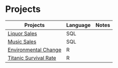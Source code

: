 # Projects

| Projects                                                                         | Language                 | Notes                     |
| ---------------------------------------------------------------------------------| ------------------------ | ------------------------- |
| [Liquor Sales](https://github.com/donsmithsf/sql/tree/main/projects/Liquor%20Sales)| SQL                      |                           |
| [Music Sales](https://github.com/donsmithsf/sql/tree/main/projects/Music%20Sales)| SQL                      |                  |
| [Environmental Change](https://github.com/donsmithsf/r/tree/main/projects/Environmental%20Change)| R                    |                  |
| [Titanic Survival Rate](https://github.com/donsmithsf/r/tree/main/projects/Titanic%20Survival%20Rate)| R                     |                  |

